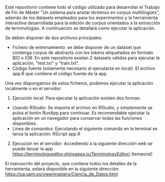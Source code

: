 Este repositorio contiene todo el código utilizado para desarrollar el Trabajo de Fin de Máster "Un sistema para anotar términos en corpus multilingües", además de los datasets empleados para los experimentos y la herramienta interactiva desarrollada para la edición de corpus orientados a la extracción de terminologías.
A continuación se detallará como ejecutar la aplicación.

Se deben disponer de dos archivos principales:
- Fichero de entrenamiento: se debe disponer de un dataset que contenga corpus de abstracts con los tokens etiquetados en formato BIO o IOB. En este repositorio existen 2 datasets válidos para ejecutar la aplicación, "test.txt" y "train.txt".
- Código fuente (solamente necesario al ejecutarse en local): El archivo app.R que contiene el código fuente de la app

Una vez dispongamos de estos ficheros, podemos ejecutar la aplicación localmente o en el servidor:
1. Ejecución local: Para ejecutar la aplicación existen dos formas:
  - Usando RStudio: Se importa el archivo en RStudio, y simplemente se pulsa el botón RunApp para continuar. Es recomendable ejecutar
  la aplicación en un navegador para conservar todas las funciones disponibles.
  - Línea de comandos: Ejecutando el siguiente comando en la terminal se lanza la aplicación:
  RScript app.R
  
2. Ejecución en el servidor: Accediendo a la siguiente dirección web se puede lanzar la app https://terminologyeditor.shinyapps.io/TerminologyEditor/ (temporal)

El manuscrito del proyecto, que contiene todos los detalles de la herramienta, estará disponible en la siguiente dirección:
https://oa.upm.es/view/masters/Ciencia_de_Datos.html


